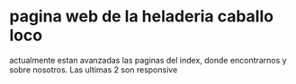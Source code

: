 # pagina web de la heladeria caballo loco

actualmente estan avanzadas las paginas del index, donde encontrarnos y sobre nosotros. Las ultimas 2 son responsive